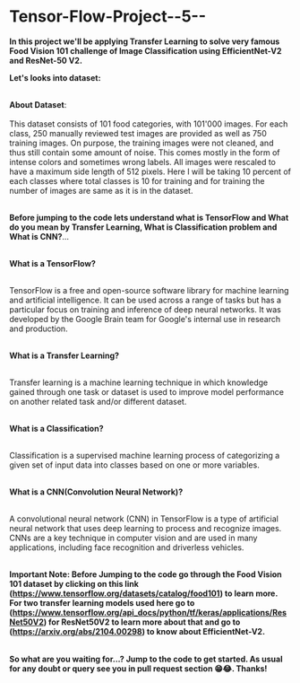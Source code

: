 # Tensor-Flow-Project--5--

<table>
  
**In this project we'll be applying Transfer Learning to solve very famous Food Vision 101 challenge of Image Classification using EfficientNet-V2 and ResNet-50 V2.** <br>

**Let's looks into dataset:** <br></br>

**About Dataset**: <br></br>
This dataset consists of 101 food categories, with 101'000 images. For each class, 250 manually reviewed test images are provided as well as 750 training images. On purpose, the training images were not cleaned, and thus still contain some amount of noise. This comes mostly in the form of intense colors and sometimes wrong labels. All images were rescaled to have a maximum side length of 512 pixels.
Here I will be taking 10 percent of each classes where total classes is 10 for training and for training the number of images are same as it is in the dataset.<br></br>

**Before jumping to the code lets understand what is TensorFlow and What do you mean by Transfer Learning, What is Classification problem and What is CNN?**...<br></br>

**What is a TensorFlow?** <br></br>

TensorFlow is a free and open-source software library for machine learning and artificial intelligence. It can be used across a range of tasks but has a particular focus on training and inference of deep neural networks. It was developed by the Google Brain team for Google's internal use in research and production. <br></br>

**What is a Transfer Learning?** <br></br>

Transfer learning is a machine learning technique in which knowledge gained through one task or dataset is used to improve model performance on another related task and/or different dataset. <br></br>

**What is a Classification?** <br></br>

Classification is a supervised machine learning process of categorizing a given set of input data into classes based on one or more variables. <br></br>


**What is a CNN(Convolution Neural Network)?** <br></br>

A convolutional neural network (CNN) in TensorFlow is a type of artificial neural network that uses deep learning to process and recognize images. CNNs are a key technique in computer vision and are used in many applications, including face recognition and driverless vehicles.<br></br>


**Important Note: Before Jumping to the code go through the Food Vision 101 dataset by clicking on this link (https://www.tensorflow.org/datasets/catalog/food101) to learn more. For two transfer learning models used here go to (https://www.tensorflow.org/api_docs/python/tf/keras/applications/ResNet50V2) for ResNet50V2 to learn more about that and go to (https://arxiv.org/abs/2104.00298) to know about EfficientNet-V2.**

</table>

**So what are you waiting for...? Jump to the code to get started. As usual for any doubt or query see you in pull request section 😁😂. Thanks!**


